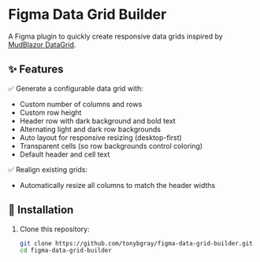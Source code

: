 # Figma Data Grid Builder

A Figma plugin to quickly create responsive data grids inspired by [MudBlazor DataGrid](https://mudblazor.com/components/datagrid#api).

## ✨ Features

✅ Generate a configurable data grid with:
- Custom number of columns and rows
- Custom row height
- Header row with dark background and bold text
- Alternating light and dark row backgrounds
- Auto layout for responsive resizing (desktop-first)
- Transparent cells (so row backgrounds control coloring)
- Default header and cell text

✅ Realign existing grids:
- Automatically resize all columns to match the header widths

## 🔧 Installation

1. Clone this repository:

   ```bash
   git clone https://github.com/tonybgray/figma-data-grid-builder.git
   cd figma-data-grid-builder
